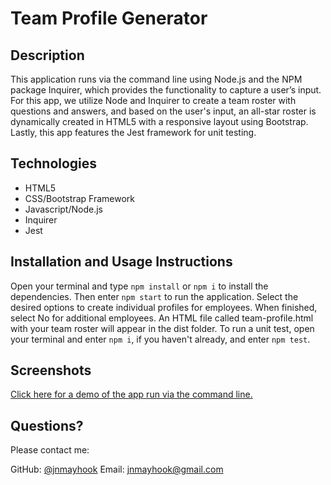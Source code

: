 # Team Profile Generator

## Description

This application runs via the command line using Node.js and the NPM package Inquirer, which provides the functionality to capture a user’s input.  For this app, we utilize Node and Inquirer to create a team roster with questions and answers, and based on the user's input, an all-star roster is dynamically created in HTML5 with a responsive layout using Bootstrap.  Lastly, this app features the Jest framework for unit testing.     



## Technologies
- HTML5
- CSS/Bootstrap Framework
- Javascript/Node.js
- Inquirer
- Jest



## Installation and Usage Instructions
Open your terminal and type `npm install` or `npm i` to install the dependencies.  Then enter `npm start` to run the application.  Select the desired options to create individual profiles for employees.  When finished, select No for additional employees.  An HTML file called team-profile.html with your team roster will appear in the dist folder.  To run a unit test, open your terminal and enter `npm i`, if you haven't already, and enter `npm test`. 



## Screenshots
[Click here for a demo of the app run via the command line.](https://drive.google.com/file/d/1nRwOrRfqVZJgtoASRy4Oqe_q2j9KU4Ei/view)



## Questions? 
Please contact me: 

GitHub: [@jnmayhook](https://github.com/jnmayhook)
Email: [jnmayhook@gmail.com](mailto:jnmayhook@gmail.com)

